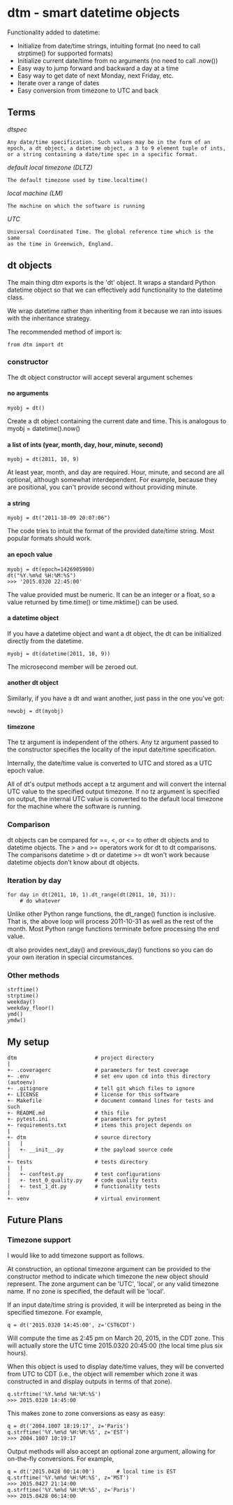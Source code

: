 # dtm - smart datetime objects
Functionality added to datetime:

  * Initialize from date/time strings, intuiting format (no need to call
    strptime() for supported formats)
  * Initialize current date/time from no arguments (no need to call .now())
  * Easy way to jump forward and backward a day at a time
  * Easy way to get date of next Monday, next Friday, etc.
  * Iterate over a range of dates
  * Easy conversion from timezone to UTC and back

## Terms

*dtspec*

    Any date/time specification. Such values may be in the form of an
    epoch, a dt object, a datetime object, a 3 to 9 element tuple of ints,
    or a string containing a date/time spec in a specific format.

*default local timezone (DLTZ)*

    The default timezone used by time.localtime()

*local machine (LM)*

    The machine on which the software is running

*UTC*

    Universal Coordinated Time. The global reference time which is the same
    as the time in Greenwich, England.

## dt objects
The main thing dtm exports is the 'dt' object. It wraps a standard Python
datetime object so that we can effectively add functionality to the
datetime class.

We wrap datetime rather than inheriting from it because we ran into issues
with the inheritance strategy.

The recommended method of import is:

    from dtm import dt

### constructor
The dt object constructor will accept several argument schemes

#### no arguments
    myobj = dt()

Create a dt object containing the current date and time. This is analogous to
    myobj = datetime().now()

#### a list of ints (year, month, day, hour, minute, second)
    myobj = dt(2011, 10, 9)

At least year, month, and day are required. Hour, minute, and second are
all optional, although somewhat interdependent. For example, because they
are positional, you can't provide second without providing minute.

#### a string
    myobj = dt("2011-10-09 20:07:06")

The code tries to intuit the format of the provided date/time string. Most
popular formats should work.

#### an epoch value
    myobj = dt(epoch=1426905900)
    dt("%Y.%m%d %H:%M:%S")
    >>> '2015.0320 22:45:00'

The value provided must be numeric. It can be an integer or a float, so a
value returned by time.time() or time.mktime() can be used.

#### a datetime object
If you have a datetime object and want a dt object, the dt can be
initialized directly from the datetime.

    myobj = dt(datetime(2011, 10, 9))

The microsecond member will be zeroed out.

#### another dt object
Similarly, if you have a dt and want another, just pass in the one you've
got:

    newobj = dt(myobj)

#### timezone
The tz argument is independent of the others. Any tz argument passed to the
constructor specifies the locality of the input date/time specification.

Internally, the date/time value is converted to UTC and stored as a UTC
epoch value.

All of dt's output methods accept a tz argument and will convert the
internal UTC value to the specified output timezone. If no tz argument is
specified on output, the internal UTC value is converted to the default
local timezone for the machine where the software is running.

### Comparison
dt objects can be compared for ==, <, or <= to other dt objects and to
datetime objects. The > and >= operators work for dt to dt comparisons. The
comparisons datetime > dt or datetime >= dt won't work because datetime
objects don't know about dt objects.

### Iteration by day
    for day in dt(2011, 10, 1).dt_range(dt(2011, 10, 31)):
        # do whatever

Unlike other Python range functions, the dt_range() function is inclusive.
That is, the above loop will process 2011-10-31 as well as the rest of the
month. Most Python range functions terminate before processing the end
value.

dt also provides next_day() and previous_day() functions so you can do your
own iteration in special circumstances.

### Other methods

    strftime()
    strptime()
    weekday()
    weekday_floor()
    ymd()
    ymdw()


## My setup

    dtm                         # project directory
    |
    +- .coveragerc              # parameters for test coverage
    +- .env                     # set env upon cd into this directory (autoenv)
    +- .gitignore               # tell git which files to ignore
    +- LICENSE                  # license for this software
    +- Makefile                 # document command lines for tests and such
    +- README.md                # this file
    +- pytest.ini               # parameters for pytest
    +- requirements.txt         # items this project depends on
    |
    +- dtm                      # source directory
    |   |
    |   +- __init__.py          # the payload source code
    |
    +- tests                    # tests directory
    |   |
    |   +- conftest.py          # test configurations
    |   +- test_0_quality.py    # code quality tests
    |   +- test_1_dt.py         # functionality tests
    |
    +- venv                     # virtual environment


## Future Plans

### Timezone support

I would like to add timezone support as follows.

At construction, an optional timezone argument can be provided to the
constructor method to indicate which timezone the new object should
represent. The zone argument can be 'UTC', 'local', or any valid timezone
name. If no zone is specified, the default will be 'local'.

If an input date/time string is provided, it will be interpreted as being in
the specified timezone. For example,

    q = dt('2015.0320 14:45:00', z='CST6CDT')

Will compute the time as 2:45 pm on March 20, 2015, in the CDT zone. This
will actually store the UTC time 2015.0320 20:45:00 (the local time plus
six hours).

When this object is used to display date/time values, they will be
converted from UTC to CDT (i.e., the object will remember which zone it was
constructed in and display outputs in terms of that zone).

    q.strftime('%Y.%m%d %H:%M:%S')
    >>> 2015.0320 14:45:00

This makes zone to zone conversions as easy as easy:

    q = dt('2004.1007 18:19:17', z='Paris')
    q.strftime('%Y.%m%d %H:%M:%S', z='EST')
    >>> 2004.1007 10:19:17

Output methods will also accept an optional zone argument, allowing for
on-the-fly conversions. For example,

    q = dt('2015.0428 00:14:00')       # local time is EST
    q.strftime('%Y.%m%d %H:%M:%S', z='MST')
    >>> 2015.0427 21:14:00
    q.strftime('%Y.%m%d %H:%M:%S', z='Paris')
    >>> 2015.0428 06:14:00
